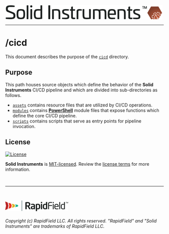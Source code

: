 <!--
Copyright (c) RapidField LLC. Licensed under the MIT License. See LICENSE.txt in the project root for license information.
-->

[![Solid Instruments logo](../SolidInstruments.Logo.Color.Transparent.500w.png)](../README.md)
- - -

# /cicd

This document describes the purpose of the [`cicd`]() directory.

## Purpose

This path houses source objects which define the behavior of the **Solid Instruments** CI/CD pipeline and which are divided into sub-directories as follows.

* [`assets`](/cicd/assets) contains resource files that are utilized by CI/CD operations.
* [`modules`](/cicd/modules) contains [**PowerShell**](https://en.wikipedia.org/wiki/PowerShell) module files that expose functions which define the core CI/CD pipeline.
* [`scripts`](/cicd/scripts) contains scripts that serve as entry points for pipeline invocation.

## License

[![License](https://img.shields.io/github/license/rapidfield/solid-instruments?style=flat&color=lightseagreen&label=license&logo=open-access&logoColor=lightgrey)](https://github.com/RapidField/solid-instruments/blob/master/LICENSE.txt)

**Solid Instruments** is [MIT-licensed](https://en.wikipedia.org/wiki/MIT_License). Review the [license terms](../LICENSE.txt) for more information.

<br />

- - -

<br />

[![RapidField logo](../RapidField.Logo.Color.Black.Transparent.200w.png)](https://www.rapidfield.com)

###### Copyright (c) RapidField LLC. All rights reserved. "RapidField" and "Solid Instruments" are trademarks of RapidField LLC.
